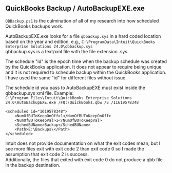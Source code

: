 ## QuickBooks Backup / AutoBackupEXE.exe
`QBBackup.ps1` is the culmination of all of my research into how scheduled QuickBooks backups work.

AutoBackupEXE.exe looks for a file `qbbackup.sys` in a hard coded location based on the year and edition, e.g., `C:\ProgramData\Intuit\QuickBooks Enterprise Solutions 24.0\qbbackup.sys`  
qbbackup.sys is a text/xml file with the file extension .sys

The schedule "id" is the epoch time when the backup schedule was created by the QuickBooks application.
It does not appear to require being unique and it is not required to schedule backup within the QuickBooks application. I have used the same "id" for different files without issue.

The schedule id you pass to AutoBackupEXE must exist inside the qbbackup.sys xml file. Example:  
`C:\Program Files\Intuit\QuickBooks Enterprise Solutions 24.0\AutoBackupEXE.exe /FQ:\QuickBooks.qbw /S /I1619578348`
```
<scheduled id="1619578348">
    <NumOfBUToKeepOnOff>1</NumOfBUToKeepOnOff>
    <NumOfBUToKeepVal>1</NumOfBUToKeepVal>
    <SchedBUName>Backup</SchedBUName>
    <Path>E:\Backups\</Path>
</scheduled>
```

Intuit does not provide documentation on what the exit codes mean, but I see more files exit with exit code 2 than exit code 0 so I made the assumption that exit code 2 is success.  
Additionally, the files that exited with exit code 0 do not produce a qbb file in the backup destination.

